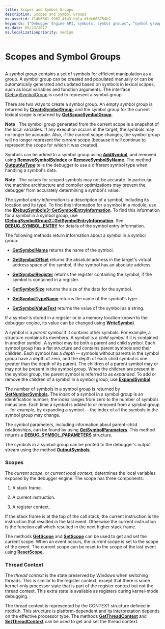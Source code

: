```yaml
---
title: Scopes and Symbol Groups
description: Scopes and Symbol Groups
ms.assetid: f14b6361-9962-4fa3-bb1a-dfde066754b9
keywords: ["Debugger Engine API, symbols, symbol groups", "symbol group, scopes", "Debugger Engine API, symbols, scopes", "scopes"]
ms.date: 05/23/2017
ms.localizationpriority: medium
---
```


# Scopes and Symbol Groups


## <span id="ddk_scopes_and_symbol_groups_dbx"></span><span id="DDK_SCOPES_AND_SYMBOL_GROUPS_DBX"></span>


A *symbol group* contains a set of symbols for efficient manipulation as a group. A symbol group can be created and populated manually or can be automatically generated and updated based on symbols in lexical scopes, such as local variables and function arguments. The interface [IDebugSymbolGroup](/windows-hardware/drivers/ddi/dbgeng/nn-dbgeng-idebugsymbolgroup) is used to represent a symbol group.

There are two ways to create a symbol group. An empty symbol group is returned by [**CreateSymbolGroup**](/windows-hardware/drivers/ddi/dbgeng/nf-dbgeng-idebugsymbols3-createsymbolgroup), and the symbol group for the current lexical scope is returned by [**GetScopeSymbolGroup**](/windows-hardware/drivers/ddi/dbgeng/nf-dbgeng-idebugsymbols3-getscopesymbolgroup).

**Note**   The symbol group generated from the current scope is a snapshot of the local variables. If any execution occurs in the target, the symbols may no longer be accurate. Also, if the current scope changes, the symbol group will no longer represent the *current* scope (because it will continue to represent the scope for which it was created).

 

Symbols can be added to a symbol group using [**AddSymbol**](/windows-hardware/drivers/ddi/dbgeng/nf-dbgeng-idebugsymbolgroup2-addsymbol), and removed using [**RemoveSymbolByIndex**](/windows-hardware/drivers/ddi/dbgeng/nf-dbgeng-idebugsymbolgroup2-removesymbolbyindex) or [**RemoveSymbolByName**](/windows-hardware/drivers/ddi/dbgeng/nf-dbgeng-idebugsymbolgroup2-removesymbolbyname). The method [**OutputAsType**](/windows-hardware/drivers/ddi/dbgeng/nf-dbgeng-idebugsymbolgroup2-outputastype) tells the debugger to use a different symbol type when handling a symbol's data.

**Note**   The values for scoped symbols may not be accurate. In particular, the machine architecture and compiler optimizations may prevent the debugger from accurately determining a symbol's value.

 

The *symbol entry information* is a description of a symbol, including its location and its type. To find this information for a symbol in a module, use the [**IDebugSymbols3::GetSymbolEntryInformation**](/windows-hardware/drivers/ddi/dbgeng/nf-dbgeng-idebugsymbols3-getsymbolentryinformation). To find this information for a symbol in a symbol group, use [**IDebugSymbolGroup2::GetSymbolEntryInformation**](/windows-hardware/drivers/ddi/dbgeng/nf-dbgeng-idebugsymbolgroup2-getsymbolentryinformation). See [**DEBUG\_SYMBOL\_ENTRY**](/windows-hardware/drivers/ddi/dbgeng/ns-dbgeng-_debug_symbol_entry) for details of the symbol entry information.

The following methods return information about a symbol in a symbol group:

-   [**GetSymbolName**](/windows-hardware/drivers/ddi/dbgeng/nf-dbgeng-idebugsymbolgroup2-getsymbolname) returns the name of the symbol.

-   [**GetSymbolOffset**](/windows-hardware/drivers/ddi/dbgeng/nf-dbgeng-idebugsymbolgroup2-getsymboloffset) returns the absolute address in the target's virtual address space of the symbol, if the symbol has an absolute address.

-   [**GetSymbolRegister**](/windows-hardware/drivers/ddi/dbgeng/nf-dbgeng-idebugsymbolgroup2-getsymbolregister) returns the register containing the symbol, if the symbol is contained in a register.

-   [**GetSymbolSize**](/windows-hardware/drivers/ddi/dbgeng/nf-dbgeng-idebugsymbolgroup2-getsymbolsize) returns the size of the data for the symbol.

-   [**GetSymbolTypeName**](/windows-hardware/drivers/ddi/dbgeng/nf-dbgeng-idebugsymbolgroup2-getsymboltypename) returns the name of the symbol's type.

-   [**GetSymbolValueText**](/windows-hardware/drivers/ddi/dbgeng/nf-dbgeng-idebugsymbolgroup2-getsymbolvaluetext) returns the value of the symbol as a string.

If a symbol is stored in a register or in a memory location known to the debugger engine, its value can be changed using [**WriteSymbol**](/windows-hardware/drivers/ddi/dbgeng/nf-dbgeng-idebugsymbolgroup2-writesymbol).

A symbol is a *parent symbol* if it contains other symbols. For example, a structure contains its members. A symbol is a *child symbol* if it is contained in another symbol. A symbol may be both a parent and child symbol. Each symbol group has a flat structure and contains parent symbols and their children. Each symbol has a *depth* -- symbols without parents in the symbol group have a depth of zero, and the depth of each child symbol is one greater than the depth of its parent. The children of a parent symbol may or may not be present in the symbol group. When the children are present in the symbol group, the parent symbol is referred to as *expanded*. To add or remove the children of a symbol in a symbol group, use [**ExpandSymbol**](/windows-hardware/drivers/ddi/dbgeng/nf-dbgeng-idebugsymbolgroup2-expandsymbol).

The number of symbols in a symbol group is returned by [**GetNumberSymbols**](/windows-hardware/drivers/ddi/dbgeng/nf-dbgeng-idebugsymbolgroup2-getnumbersymbols). The *index* of a symbol in a symbol group is an identification number; the index ranges from zero to the number of symbols minus one. Each time a symbol is added to or removed from a symbol group -- for example, by expanding a symbol -- the index of all the symbols in the symbol group may change.

The symbol parameters, including information about parent-child relationships, can be found by using [**GetSymbolParameters**](/windows-hardware/drivers/ddi/dbgeng/nf-dbgeng-idebugsymbolgroup2-getsymbolparameters). This method returns a [**DEBUG\_SYMBOL\_PARAMETERS**](/windows-hardware/drivers/ddi/dbgeng/ns-dbgeng-_debug_symbol_parameters) structure.

The symbols in a symbol group can be printed to the debugger's output stream using the method [**OutputSymbols**](/windows-hardware/drivers/ddi/dbgeng/nf-dbgeng-idebugsymbolgroup2-outputsymbols).

### <span id="scopes"></span><span id="SCOPES"></span>Scopes

The *current scope*, or *current local context*, determines the local variables exposed by the debugger engine. The scope has three components:

1.  A stack frame.

2.  A current instruction.

3.  A register context.

If the stack frame is at the top of the call stack, the current instruction is the instruction that resulted in the last event. Otherwise the current instruction is the function call which resulted in the next higher stack frame.

The methods [**GetScope**](/windows-hardware/drivers/ddi/dbgeng/nf-dbgeng-idebugsymbols3-getscope) and [**SetScope**](/windows-hardware/drivers/ddi/dbgeng/nf-dbgeng-idebugsymbols3-setscope) can be used to get and set the current scope. When an event occurs, the current scope is set to the scope of the event. The current scope can be reset to the scope of the last event using [**ResetScope**](/windows-hardware/drivers/ddi/dbgeng/nf-dbgeng-idebugsymbols3-resetscope).

### <span id="thread-context"></span><span id="THREAD_CONTEXT"></span>Thread Context

The *thread context* is the state preserved by Windows when switching threads. This is similar to the register context, except that there is some kernel-only processor state that is part of the register context but not the thread context. This extra state is available as registers during kernel-mode debugging.

The thread context is represented by the CONTEXT structure defined in ntddk.h. This structure is platform-dependent and its interpretation depends on the effective processor type. The methods [**GetThreadContext**](/windows-hardware/drivers/ddi/dbgeng/nf-dbgeng-idebugadvanced3-getthreadcontext) and [**SetThreadContext**](/windows-hardware/drivers/ddi/dbgeng/nf-dbgeng-idebugadvanced3-setthreadcontext) can be used to get and set the thread context.

 

